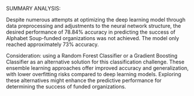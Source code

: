 SUMMARY ANALYSIS: 

Despite numerous attempts at optimizing the deep learning model through data preprocessing and adjustments to the neural network structure, the desired performance of 78.84% accuracy in predicting the success of Alphabet Soup-funded organizations was not achieved. The model only reached approximately 73% accuracy.

Consideration: using a Random Forest Classifier or a Gradient Boosting Classifier as an alternative solution for this classification challenge. These ensemble learning approaches offer improved accuracy and generalization, with lower overfitting risks compared to deep learning models. Exploring these alternatives might enhance the predictive performance for determining the success of funded organizations.
